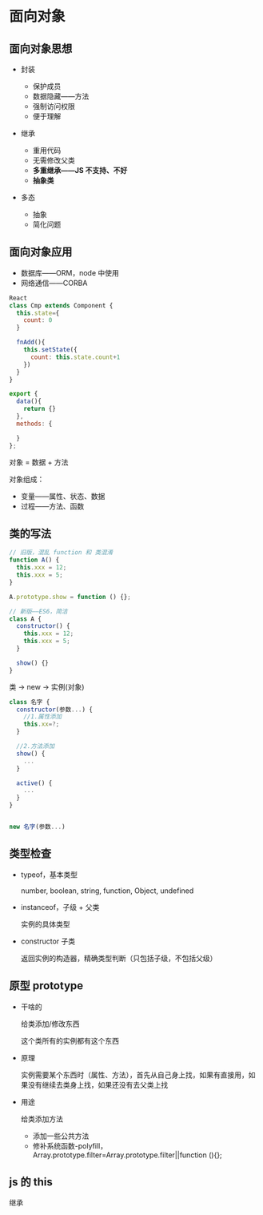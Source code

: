 # 面向对象

## 面向对象思想

- 封装

  - 保护成员
  - 数据隐藏——方法
  - 强制访问权限
  - 便于理解

- 继承

  - 重用代码
  - 无需修改父类
  - **多重继承——JS 不支持、不好**
  - **抽象类**

- 多态
  - 抽象
  - 简化问题

## 面向对象应用

- 数据库——ORM，node 中使用
- 网络通信——CORBA

```js
React
class Cmp extends Component {
  this.state={
    count: 0
  }

  fnAdd(){
    this.setState({
      count: this.state.count+1
    })
  }
}

export {
  data(){
    return {}
  },
  methods: {

  }
};
```

对象 = 数据 + 方法

对象组成：

- 变量——属性、状态、数据
- 过程——方法、函数

## 类的写法

```js
// 旧版，混乱 function 和 类混淆
function A() {
  this.xxx = 12;
  this.xxx = 5;
}

A.prototype.show = function () {};

// 新版——ES6，简洁
class A {
  constructor() {
    this.xxx = 12;
    this.xxx = 5;
  }

  show() {}
}
```

类 -> new -> 实例(对象)

```js
class 名字 {
  constructor(参数...) {
    //1.属性添加
    this.xx=?;
  }

  //2.方法添加
  show() {
    ...
  }

  active() {
    ...
  }
}


new 名字(参数...)
```

## 类型检查

- typeof，基本类型

  number, boolean, string, function, Object, undefined

- instanceof，子级 + 父类

  实例的具体类型

- constructor 子类

  返回实例的构造器，精确类型判断（只包括子级，不包括父级）

## 原型 prototype

- 干啥的

  给类添加/修改东西

  这个类所有的实例都有这个东西

- 原理

  实例需要某个东西时（属性、方法），首先从自己身上找，如果有直接用，如果没有继续去类身上找，如果还没有去父类上找

- 用途

  给类添加方法

  - 添加一些公共方法
  - 修补系统函数-polyfill，Array.prototype.filter=Array.prototype.filter||function (){};

## js 的 this

继承

